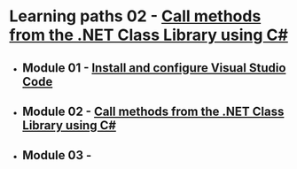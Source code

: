 # Learning paths 02 - [Call methods from the .NET Class Library using C#](./Learning-path-01)
- ## Module 01 - [Install and configure Visual Studio Code](./Module-01)
- ## Module 02 - [Call methods from the .NET Class Library using C#](./Module-02)
- ## Module 03 - 
